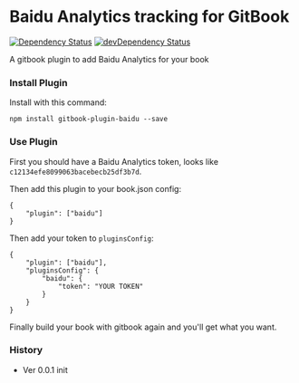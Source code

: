 # Baidu Analytics tracking for GitBook

[![Dependency Status](https://david-dm.org/poppinlp/gitbook-plugin-baidu.svg)](https://david-dm.org/poppinlp/gitbook-plugin-baidu)
[![devDependency Status](https://david-dm.org/poppinlp/gitbook-plugin-baidu/dev-status.svg)](https://david-dm.org/poppinlp/gitbook-plugin-baidu#info=devDependencies)

A gitbook plugin to add Baidu Analytics for your book

### Install Plugin

Install with this command:

```shell
npm install gitbook-plugin-baidu --save
```

### Use Plugin

First you should have a Baidu Analytics token, looks like `c12134efe8099063bacebecb25df3b7d`.

Then add this plugin to your book.json config:

```
{
	"plugin": ["baidu"]
}
```

Then add your token to `pluginsConfig`:

```
{
	"plugin": ["baidu"],
	"pluginsConfig": {
		"baidu": {
			"token": "YOUR TOKEN"
		}
	}
}
```

Finally build your book with gitbook again and you'll get what you want.

### History

- Ver 0.0.1 init
